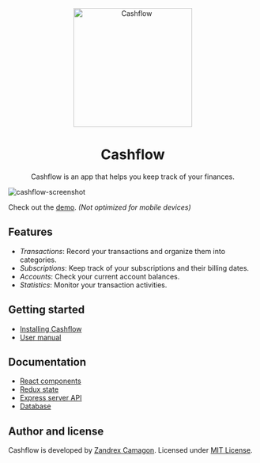 <div align="center" markdown="1">

<img src="https://i.imgur.com/jKQ4ywE.png" alt="Cashflow" width="240">

# Cashflow   
Cashflow is an app that helps you keep track of your finances.  

</div> 
   
![cashflow-screenshot](https://i.imgur.com/8u5cwge.png)

Check out the [demo](https://cashflow-zandrexrc.netlify.app/). 
*(Not optimized for mobile devices)*

## Features
- *Transactions*: Record your transactions and organize them into categories.
- *Subscriptions*: Keep track of your subscriptions and their billing dates.
- *Accounts*: Check your current account balances.
- *Statistics*: Monitor your transaction activities.

## Getting started
- [Installing Cashflow](https://github.com/zandrexrc/cashflow/blob/master/docs/getting-started.md)
- [User manual](https://github.com/zandrexrc/cashflow/blob/master/docs/user-manual.md)

## Documentation
- [React components](https://github.com/zandrexrc/cashflow/blob/master/docs/components.md)
- [Redux state](https://github.com/zandrexrc/cashflow/blob/master/docs/redux.md)
- [Express server API](https://github.com/zandrexrc/cashflow/tree/master/docs/api)
- [Database](https://github.com/zandrexrc/cashflow/blob/master/docs/database.md)

## Author and license
Cashflow is developed by [Zandrex Camagon](http://zandrexrc.me). 
Licensed under [MIT License](https://github.com/zandrexrc/cashflow/blob/master/LICENSE).
